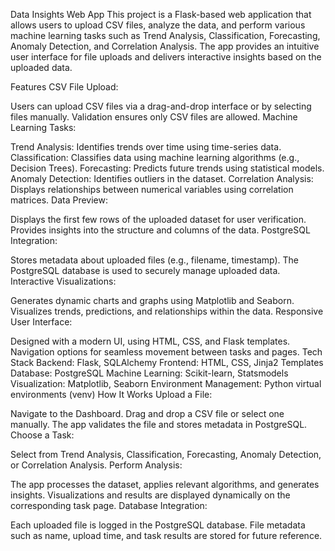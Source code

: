 Data Insights Web App
This project is a Flask-based web application that allows users to upload CSV files, analyze the data, and perform various machine learning tasks such as Trend Analysis, Classification, Forecasting, Anomaly Detection, and Correlation Analysis. The app provides an intuitive user interface for file uploads and delivers interactive insights based on the uploaded data.

Features
CSV File Upload:

Users can upload CSV files via a drag-and-drop interface or by selecting files manually.
Validation ensures only CSV files are allowed.
Machine Learning Tasks:

Trend Analysis: Identifies trends over time using time-series data.
Classification: Classifies data using machine learning algorithms (e.g., Decision Trees).
Forecasting: Predicts future trends using statistical models.
Anomaly Detection: Identifies outliers in the dataset.
Correlation Analysis: Displays relationships between numerical variables using correlation matrices.
Data Preview:

Displays the first few rows of the uploaded dataset for user verification.
Provides insights into the structure and columns of the data.
PostgreSQL Integration:

Stores metadata about uploaded files (e.g., filename, timestamp).
The PostgreSQL database is used to securely manage uploaded data.
Interactive Visualizations:

Generates dynamic charts and graphs using Matplotlib and Seaborn.
Visualizes trends, predictions, and relationships within the data.
Responsive User Interface:

Designed with a modern UI, using HTML, CSS, and Flask templates.
Navigation options for seamless movement between tasks and pages.
Tech Stack
Backend: Flask, SQLAlchemy
Frontend: HTML, CSS, Jinja2 Templates
Database: PostgreSQL
Machine Learning: Scikit-learn, Statsmodels
Visualization: Matplotlib, Seaborn
Environment Management: Python virtual environments (venv)
How It Works
Upload a File:

Navigate to the Dashboard.
Drag and drop a CSV file or select one manually.
The app validates the file and stores metadata in PostgreSQL.
Choose a Task:

Select from Trend Analysis, Classification, Forecasting, Anomaly Detection, or Correlation Analysis.
Perform Analysis:

The app processes the dataset, applies relevant algorithms, and generates insights.
Visualizations and results are displayed dynamically on the corresponding task page.
Database Integration:

Each uploaded file is logged in the PostgreSQL database.
File metadata such as name, upload time, and task results are stored for future reference.
